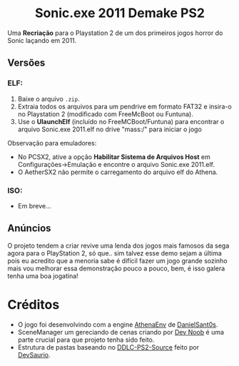 <div align="center">
  <h1>Sonic.exe 2011 Demake PS2</h1>
</div>

Uma **Recriação** para o Playstation 2 de um dos primeiros jogos horror do Sonic laçando em 2011.

## **Versões**
### ELF:
1. Baixe o arquivo `.zip`.
2. Extraia todos os arquivos para um pendrive em formato FAT32 e insira-o no Playstation 2 (modificado com FreeMcBoot ou Funtuna).
3. Use o **UlaunchElf** (incluído no FreeMCBoot/Funtuna) para encontrar o arquivo Sonic.exe 2011.elf no drive "mass:/" para iniciar o jogo

Observação para emuladores:
* No PCSX2, ative a opção **Habilitar Sistema de Arquivos Host** em Configurações->Emulação e encontre o arquivo Sonic.exe 2011.elf.
* O AetherSX2 não permite o carregamento do arquivo elf do Athena.

### ISO:
- Em breve...

## **Anúncios**
O projeto tendem a criar revive uma lenda dos jogos mais famosos da sega agora para o PlayStation 2, só que.. sim talvez esse demo sejam a última pois eu acredito que a menoria sabe é difícil fazer um jogo grande sozinho mais vou melhorar essa demonstração pouco a pouco, bem, é isso galera tenha uma boa jogatina!

# **Créditos**
- O jogo foi desenvolvindo com a engine [AthenaEnv](https://github.com/DanielSant0s/AthenaEnv) de [DanielSant0s](https://github.com/DanielSant0s).
- SceneManager um gereciando de cenas criando por [Dev Noob](https://github.com/ps2devnoob) é uma parte crucial para que projeto tenha sido feito.
- Estrutura de pastas baseando no [DDLC-PS2-Source](https://github.com/d3vsaurio/DDLC-PS2-Source) feito por [DevSaurio](https://github.com/d3vsaurio).